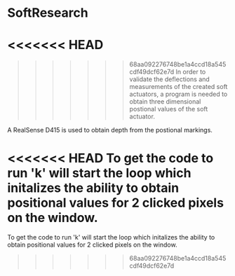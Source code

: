 # SoftResearch

<<<<<<< HEAD
=======

>>>>>>> 68aa092276748be1a4ccd18a545cdf49dcf62e7d
In order to validate the deflections and measurements of the created soft actuators, a program is needed to obtain three dimensional postional values of the soft actuator. 

A RealSense D415 is used to obtain depth from the postional markings. 

<<<<<<< HEAD
To get the code to run 'k' will start the loop which initalizes the ability to obtain positional values for 2 clicked pixels on the window. 
=======
To get the code to run 'k' will start the loop which initalizes the ability to obtain positional values for 2 clicked pixels on the window. 
>>>>>>> 68aa092276748be1a4ccd18a545cdf49dcf62e7d
